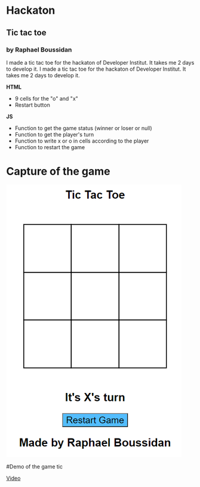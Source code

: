 # Hackaton
## Tic tac toe
### by Raphael Boussidan
I made a tic tac toe for the hackaton of Developer Institut.
It takes me 2 days to develop it.
I made a tic tac toe for the hackaton of Developer Institut.
It takes me 2 days to develop it.
 
 
 **HTML**
  - 9 cells for the "o" and "x"
  - Restart button
  
 **JS**
 - Function to get the game status (winner or loser or null)
 - Function to get the player's turn
 - Function to write x or o in cells according to the player
 - Function to restart the game
 
 
 # Capture of the game
 
 
 ![alt text](tic_tac_toe.PNG)
 
 #Demo of the game tic
 
 [Video](https://drive.google.com/file/d/1x5c-n-oNG7SmViWUibzYtEn39eVbsfdi/view?usp=sharing)
